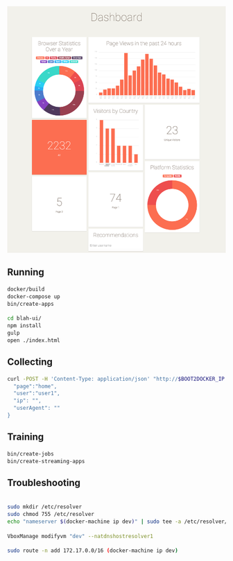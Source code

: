 ![Dashboard](/dashboard.png)

## Running

```bash
docker/build
docker-compose up
bin/create-apps

cd blah-ui/
npm install
gulp
open ./index.html
```

## Collecting

```bash
curl -POST -H 'Content-Type: application/json' "http://$BOOT2DOCKER_IP:<API-PORT>/events/view" -d '{
  "page":"home",
  "user":"user1",
  "ip": "",
  "userAgent": ""
}
```

## Training

```bash
bin/create-jobs
bin/create-streaming-apps
```

## Troubleshooting

```bash

sudo mkdir /etc/resolver
sudo chmod 755 /etc/resolver
echo "nameserver $(docker-machine ip dev)" | sudo tee -a /etc/resolver/mesos

VboxManage modifyvm "dev" --natdnshostresolver1

sudo route -n add 172.17.0.0/16 (docker-machine ip dev)

```
